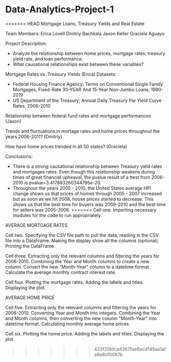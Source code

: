 # Data-Analytics-Project-1

<<<<<<< HEAD
Mortgage Loans, Treasury Yields and Real Estate  

Team Members: 
Erica Lovell 
Dmitriy Bachkala 
Jaxon Keller 
Graciela Aguayo  

Project Description: 
- Analyze the relationship between home prices, mortgage rates, treasury yield rate, and loan performance.
- What causational relationships exist between these variables? 

Mortgage Rates vs. Treasury Yields (Erica)
Datasets:  
- Federal Housing Finance Agency; Terms on Conventional Single Family Mortgages, Fixed-Rate 30-YEAR And 15-Year Non-Jumbo Loans; 1990-2019
- US Department of the Treasury; Annual Daily Treasury Par Yield Curve Rates, 2006-2010
 

Relationship between federal fund rates and mortgage performances (Jaxon) 

Trends and fluctuations in mortage rates and home prices throughout the years 2006-2011? (Dmitriy) 

How have home prices trended in all 50 states? (Graciela)

Conclusions: 
 - There is a strong causational relationship between Treasury yield rates and mortgages rates. Even though this relationship weakens during times of great financial upheaval, the pvalue result of a ttest from 2006-2010 is pvalue=3.417893260344795e-20.
 - Throughout the years 2005 - 2010, the United States average HPI change shows us that prices of homes through 2005 - 2007 increased but as soon as we hit 2008, house prices started to decrease. This shows us that the best time for buyers was 2009-2010 and the best time for sellers was 2005-2006. 
=======
Cell one. Importing necessary modules for the code to run appropriately.

AVERAGE MORTGAGE RATES

Cell two. Specifying the CSV file path to pull the data, reading in the CSV file into a DataFrame. Making the display show all the columns (optional). Printing the DataFrame.

Cell three. Extracting only the relevant columns and filtering the years for 2006-2010. Combining the Year and Month columns to create a new column. Convert the new "Month-Year" column to a datetime format. Calculate the average monthly contract interest rate.

Cell four. Plotting the mortgage rates. Adding the labels and titles. Displaying the plot.

AVERAGE HOME PRICE

Cell five. Extracting only the relevant columns and filtering the years for 2006-2010. Converting Year and Month into integers. Combining the Year and Month columns, then converting the new column "Month-Year" into datetime format. Calculating monthly average home prices.

Cell six. Plotting the home price. Adding the labels and titles. Displaying the plot.
>>>>>>> 433f20bfca4367fae6ecd149aa1afa6e8cf0087b
